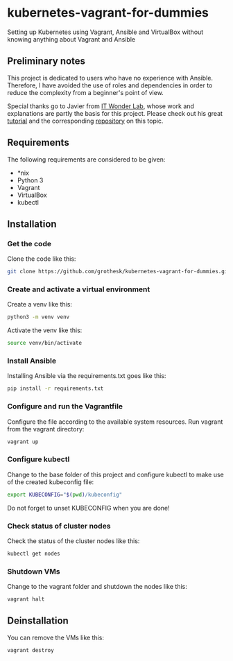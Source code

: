 # kubernetes-vagrant-for-dummies

Setting up Kubernetes using Vagrant, Ansible and VirtualBox without knowing anything about Vagrant and Ansible

## Preliminary notes

This project is dedicated to users who have no experience with Ansible.
Therefore, I have avoided the use of roles and dependencies in order to reduce the complexity from a beginner's point of view.

Special thanks go to Javier from [IT Wonder Lab](https://www.itwonderlab.com/), whose work and explanations are partly the basis for this project.
Please check out his great [tutorial](https://www.itwonderlab.com/en/ansible-kubernetes-vagrant-tutorial/) and the corresponding [repository](https://github.com/itwonderlab/ansible-vbox-vagrant-kubernetes) on this topic.

## Requirements

The following requirements are considered to be given:
- *nix
- Python 3
- Vagrant
- VirtualBox
- kubectl

## Installation 

### Get the code

Clone the code like this:

```bash
git clone https://github.com/grothesk/kubernetes-vagrant-for-dummies.git
```

### Create and activate a virtual environment

Create a venv like this:

```bash
python3 -m venv venv
```

Activate the venv like this:

```bash
source venv/bin/activate
```

### Install Ansible

Installing Ansible via the requirements.txt goes like this:

```bash
pip install -r requirements.txt
```

### Configure and run the Vagrantfile

Configure the file according to the available system resources.
Run vagrant from the vagrant directory:

```bash
vagrant up
```

### Configure kubectl

Change to the base folder of this project and configure kubectl to make use of  the created kubeconfig file:

```bash
export KUBECONFIG="$(pwd)/kubeconfig"
```

Do not forget to unset KUBECONFIG when you are done!

### Check status of cluster nodes

Check the status of the cluster nodes like this:

```bash
kubectl get nodes 
```

### Shutdown VMs

Change to the vagrant folder and shutdown the nodes like this:

```bash
vagrant halt
```

## Deinstallation

You can remove the VMs like this:

```bash
vagrant destroy
```
